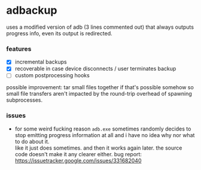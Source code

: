 # adbackup

uses a modified version of adb (3 lines commented out) that always outputs
progress info, even its output is redirected.

### features

- [x] incremental backups
- [x] recoverable in case device disconnects / user terminates backup
- [ ] custom postprocessing hooks

possible improvement: tar small files together if that's possible somehow so
small file transfers aren't impacted by the round-trip overhead of spawning subprocesses.

### issues

- for some weird fucking reason `adb.exe` sometimes randomly decides to stop
  emitting progress information at all and i have no idea why nor what to do about
  it.  
  like it just does sometimes. and then it works again later. the source code
  doesn't make it any clearer either.
  bug report: https://issuetracker.google.com/issues/331682040
